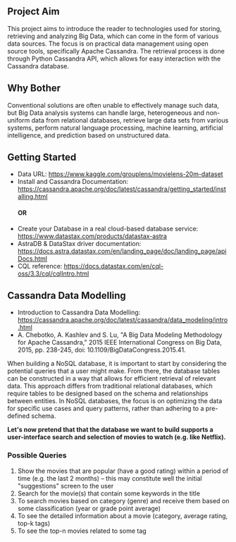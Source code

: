 ## Project Aim
This project aims to introduce the reader to technologies used for storing, retrieving and analyzing Big Data, which can come in the form of various data sources.
The focus is on practical data management using open source tools, specifically Apache Cassandra. The retrieval process is done through Python Cassandra API, which allows for easy interaction with the Cassandra database.

## Why Bother
Conventional solutions are often unable to effectively manage such data, but Big Data analysis systems can handle large, heterogeneous and non-uniform data from relational databases, retrieve large data sets from various systems, perform natural language processing, machine learning, artificial intelligence, and prediction based on unstructured data.

## Getting Started
- Data URL: https://www.kaggle.com/grouplens/movielens-20m-dataset
- Install and Cassandra Documentation: https://cassandra.apache.org/doc/latest/cassandra/getting_started/installing.html
  #### OR
- Create your Database in a real cloud-based database service: https://www.datastax.com/products/datastax-astra
- AstraDB & DataStax driver documentation: https://docs.astra.datastax.com/en/landing_page/doc/landing_page/apiDocs.html
- CQL reference: https://docs.datastax.com/en/cql-oss/3.3/cql/cqlIntro.html

## Cassandra Data Modelling 
- Introduction to Cassandra Data Modelling: https://cassandra.apache.org/doc/latest/cassandra/data_modeling/intro.html
- A. Chebotko, A. Kashlev and S. Lu, "A Big Data Modeling Methodology for Apache Cassandra," 2015 IEEE International Congress on Big Data, 2015, pp. 238-245, doi: 10.1109/BigDataCongress.2015.41.

When building a NoSQL database, it is important to start by considering the potential queries that a user might make. From there, the database tables can be constructed in a way that allows for efficient retrieval of relevant data. This approach differs from traditional relational databases, which require tables to be designed based on the schema and relationships between entities. In NoSQL databases, the focus is on optimizing the data for specific use cases and query patterns, rather than adhering to a pre-defined schema. 

**Let's now pretend that that the database we want to build supports a user-interface search and selection of movies to watch (e.g. like Netflix).**
### Possible Queries
1) Show the movies that are popular (have a good rating) within a period of time (e.g. the last 2 months) – this may constitute well the initial "suggestions" screen  to the user
2) Search for the movie(s) that contain some keywords in the title
3) To search movies based on category (genre) and receive them based on some classification (year or grade point average)
4) To see the detailed information about a movie (category, average rating, top-k tags)
5) To see the top-n movies related to some tag
